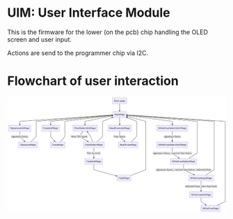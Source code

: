 # UIM: User Interface Module

This is the firmware for the lower (on the pcb) chip handling the OLED screen and user input.

Actions are send to the programmer chip via I2C.

# Flowchart of user interaction

![flowchart.png](./flowchart.png)
